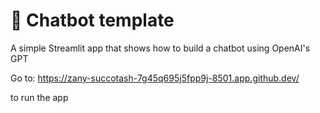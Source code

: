 # 💬 Chatbot template

A simple Streamlit app that shows how to build a chatbot using OpenAI's GPT

Go to: https://zany-succotash-7g45q695j5fpp9j-8501.app.github.dev/

to run the app